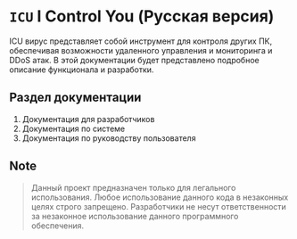 # `ICU` I Control You (Русская версия)

ICU вирус представляет собой инструмент для контроля других ПК, обеспечивая возможности удаленного управления и мониторинга и DDoS атак. В этой документации будет представлено подробное описание функционала и разработки.

## Раздел документации

1. Документация для разработчиков
2. Документация по системе
3. Документация по руководству пользователя

## Note

> Данный проект предназначен только для легального использования. Любое использование данного кода в незаконных целях строго запрещено. Разработчики не несут ответственности за незаконное использование данного программного обеспечения.
